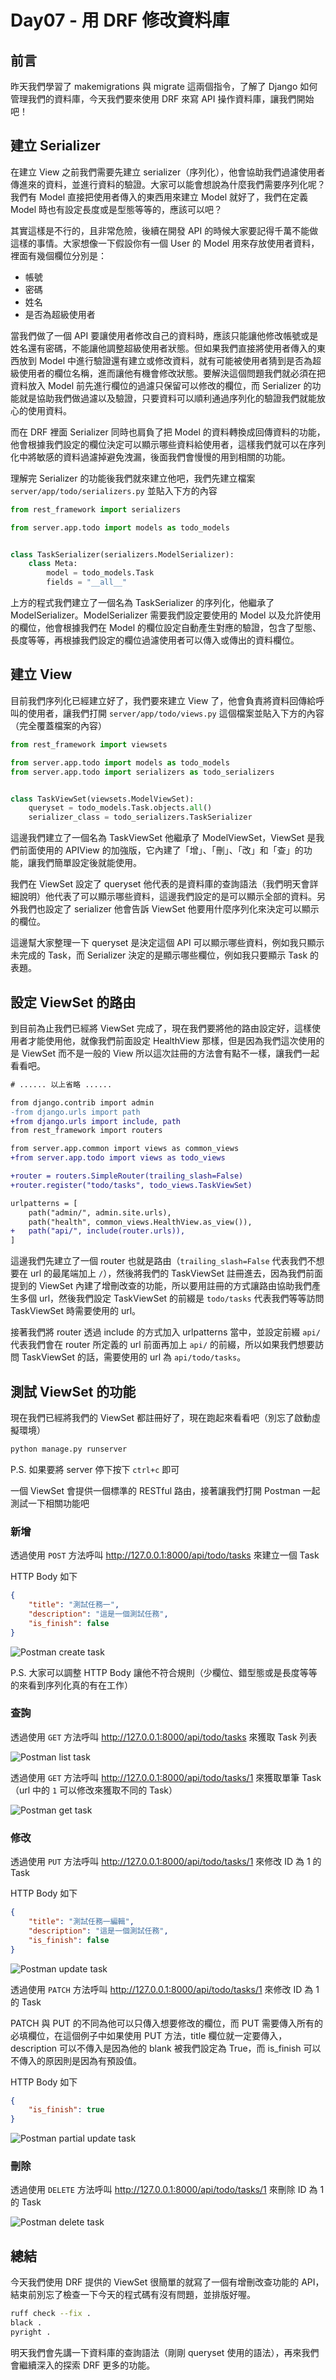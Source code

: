 # Day07 - 用 DRF 修改資料庫

## 前言

昨天我們學習了 makemigrations 與 migrate 這兩個指令，了解了 Django 如何管理我們的資料庫，今天我們要來使用 DRF 來寫 API 操作資料庫，讓我們開始吧！

## 建立 Serializer

在建立 View 之前我們需要先建立 serializer（序列化），他會協助我們過濾使用者傳進來的資料，並進行資料的驗證。大家可以能會想說為什麼我們需要序列化呢？我們有 Model 直接把使用者傳入的東西用來建立 Model 就好了，我們在定義 Model 時也有設定長度或是型態等等的，應該可以吧？

其實這樣是不行的，且非常危險，後續在開發 API 的時候大家要記得千萬不能做這樣的事情。大家想像一下假設你有一個 User 的 Model 用來存放使用者資料，裡面有幾個欄位分別是：

- 帳號
- 密碼
- 姓名
- 是否為超級使用者

當我們做了一個 API 要讓使用者修改自己的資料時，應該只能讓他修改帳號或是姓名還有密碼，不能讓他調整超級使用者狀態。但如果我們直接將使用者傳入的東西放到 Model 中進行驗證還有建立或修改資料，就有可能被使用者猜到是否為超級使用者的欄位名稱，進而讓他有機會修改狀態。要解決這個問題我們就必須在把資料放入 Model 前先進行欄位的過濾只保留可以修改的欄位，而 Serializer 的功能就是協助我們做過濾以及驗證，只要資料可以順利通過序列化的驗證我們就能放心的使用資料。

而在 DRF 裡面 Serializer 同時也肩負了把 Model 的資料轉換成回傳資料的功能，他會根據我們設定的欄位決定可以顯示哪些資料給使用者，這樣我們就可以在序列化中將敏感的資料過濾掉避免洩漏，後面我們會慢慢的用到相關的功能。

理解完 Serializer 的功能後我們就來建立他吧，我們先建立檔案 `server/app/todo/serializers.py` 並貼入下方的內容

```python
from rest_framework import serializers

from server.app.todo import models as todo_models


class TaskSerializer(serializers.ModelSerializer):
    class Meta:
        model = todo_models.Task
        fields = "__all__"
```

上方的程式我們建立了一個名為 TaskSerializer 的序列化，他繼承了 ModelSerializer。ModelSerializer 需要我們設定要使用的 Model 以及允許使用的欄位，他會根據我們在 Model 的欄位設定自動產生對應的驗證，包含了型態、長度等等，再根據我們設定的欄位過濾使用者可以傳入或傳出的資料欄位。

## 建立 View

目前我們序列化已經建立好了，我們要來建立 View 了，他會負責將資料回傳給呼叫的使用者，讓我們打開 `server/app/todo/views.py` 這個檔案並貼入下方的內容（完全覆蓋檔案的內容）

```python
from rest_framework import viewsets

from server.app.todo import models as todo_models
from server.app.todo import serializers as todo_serializers


class TaskViewSet(viewsets.ModelViewSet):
    queryset = todo_models.Task.objects.all()
    serializer_class = todo_serializers.TaskSerializer
```

這邊我們建立了一個名為 TaskViewSet 他繼承了 ModelViewSet，ViewSet 是我們前面使用的 APIView 的加強版，它內建了「增」、「刪」、「改」和「查」的功能，讓我們簡單設定後就能使用。

我們在 ViewSet 設定了 queryset 他代表的是資料庫的查詢語法（我們明天會詳細說明）他代表了可以顯示哪些資料，這邊我們設定的是可以顯示全部的資料。另外我們也設定了 serializer 他會告訴 ViewSet 他要用什麼序列化來決定可以顯示的欄位。

這邊幫大家整理一下 queryset 是決定這個 API 可以顯示哪些資料，例如我只顯示未完成的 Task，而 Serializer 決定的是顯示哪些欄位，例如我只要顯示 Task 的表題。

## 設定 ViewSet 的路由

到目前為止我們已經將 ViewSet 完成了，現在我們要將他的路由設定好，這樣使用者才能使用他，就像我們前面設定 HealthView 那樣，但是因為我們這次使用的是 ViewSet 而不是一般的 View 所以這次註冊的方法會有點不一樣，讓我們一起看看吧。

```diff
# ...... 以上省略 ......

from django.contrib import admin
-from django.urls import path
+from django.urls import include, path
from rest_framework import routers

from server.app.common import views as common_views
+from server.app.todo import views as todo_views

+router = routers.SimpleRouter(trailing_slash=False)
+router.register("todo/tasks", todo_views.TaskViewSet)

urlpatterns = [
    path("admin/", admin.site.urls),
    path("health", common_views.HealthView.as_view()),
+   path("api/", include(router.urls)),
]
```

這邊我們先建立了一個 router 也就是路由（`trailing_slash=False` 代表我們不想要在 url 的最尾端加上 `/`），然後將我們的 TaskViewSet 註冊進去，因為我們前面提到的 ViewSet 內建了增刪改查的功能，所以要用註冊的方式讓路由協助我們產生多個 url，然後我們設定 TaskViewSet 的前綴是 `todo/tasks` 代表我們等等訪問 TaskViewSet 時需要使用的 url。

接著我們將 router 透過 include 的方式加入 urlpatterns 當中，並設定前綴 `api/` 代表我們會在 router 所定義的 url 前面再加上 `api/` 的前綴，所以如果我們想要訪問 TaskViewSet 的話，需要使用的 url 為 `api/todo/tasks`。

## 測試 ViewSet 的功能

現在我們已經將我們的 ViewSet 都註冊好了，現在跑起來看看吧（別忘了啟動虛擬環境）

```bash
python manage.py runserver
```

P.S. 如果要將 server 停下按下 `ctrl+c` 即可

一個 ViewSet 會提供一個標準的 RESTful 路由，接著讓我們打開 Postman 一起測試一下相關功能吧

### 新增

透過使用 `POST` 方法呼叫 <http://127.0.0.1:8000/api/todo/tasks> 來建立一個 Task

HTTP Body 如下

```json
{
    "title": "測試任務一",
    "description": "這是一個測試任務",
    "is_finish": false
}
```

![Postman create task](./images/D07_postman_create_task.png)

P.S. 大家可以調整 HTTP Body 讓他不符合規則（少欄位、錯型態或是長度等等的來看到序列化真的有在工作）

### 查詢

透過使用 `GET` 方法呼叫 <http://127.0.0.1:8000/api/todo/tasks> 來獲取 Task 列表

![Postman list task](./images/D07_postman_list_task.png)

透過使用 `GET` 方法呼叫 <http://127.0.0.1:8000/api/todo/tasks/1> 來獲取單筆 Task（url 中的 `1` 可以修改來獲取不同的 Task）

![Postman get task](./images/D07_postman_get_task.png)

### 修改

透過使用 `PUT` 方法呼叫 <http://127.0.0.1:8000/api/todo/tasks/1> 來修改 ID 為 1 的 Task

HTTP Body 如下

```json
{
    "title": "測試任務一編輯",
    "description": "這是一個測試任務",
    "is_finish": false
}
```

![Postman update task](./images/D07_postman_update_task.png)

透過使用 `PATCH` 方法呼叫 <http://127.0.0.1:8000/api/todo/tasks/1> 來修改 ID 為 1 的 Task

PATCH 與 PUT 的不同為他可以只傳入想要修改的欄位，而 PUT 需要傳入所有的必填欄位，在這個例子中如果使用 PUT 方法，title 欄位就一定要傳入，description 可以不傳入是因為他的 blank 被我們設定為 True，而 is_finish 可以不傳入的原因則是因為有預設值。

HTTP Body 如下

```json
{
    "is_finish": true
}
```

![Postman partial update task](./images/D07_postman_partial_update_task.png)

### 刪除

透過使用 `DELETE` 方法呼叫 <http://127.0.0.1:8000/api/todo/tasks/1> 來刪除 ID 為 1 的 Task

![Postman delete task](./images/D07_postman_delete_task.png)

## 總結

今天我們使用 DRF 提供的 ViewSet 很簡單的就寫了一個有增刪改查功能的 API，結束前別忘了檢查一下今天的程式碼有沒有問題，並排版好喔。

```bash
ruff check --fix .
black .
pyright .
```

明天我們會先講一下資料庫的查詢語法（剛剛 queryset 使用的語法），再來我們會繼續深入的探索 DRF 更多的功能。
